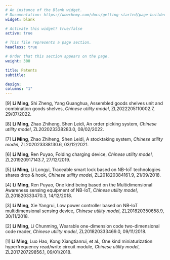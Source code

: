 ```yaml
---
# An instance of the Blank widget.
# Documentation: https://wowchemy.com/docs/getting-started/page-builder/
widget: blank

# Activate this widget? true/false
active: true

# This file represents a page section.
headless: true

# Order that this section appears on the page.
weight: 300

title: Patents
subtitle: 

design:
columns: "1"
---
```


[9] **Li Ming**, Shi Zheng, Yang Guanghua, Assembled goods shelves unit and combination goods shelves, *Chinese utility model*, ZL2022205110002.7, 29/07/2022.

[8] **Li Ming**, Zhao Zhiheng, Shen Leidi, An order picking system, *Chinese utility model*, ZL202023338283.0, 08/02/2022.

[7] **Li Ming**, Zhao Zhiheng, Shen Leidi, A stocktaking system, *Chinese utility model*, ZL202023338130.6, 03/12/2021.

[6] **Li Ming**, Ren Puyao, Folding charging device, *Chinese utility model*, ZL201920917143.7, 27/12/2019.

[5] **Li Ming**, Li Longyi, Traceable smart lock based on NB-IoT technologies shares drop & hook, *Chinese utility model*, ZL201820384161.9, 21/09/2018.

[4] **Li Ming**, Ren Puyao, One kind being based on the Multidimensional Awareness sensing equipment of NB-IoT, *Chinese utility model*, ZL201820333470.3, 14/12/2018.

[3] **Li Ming**, Xie Yangrui, Low power controller based on NB-IoT multidimensional sensing device, *Chinese utility model*, ZL201820350658.9, 30/11/2018.

[2] **Li Ming**, Li Chunming, Wearable one-dimension code two-dimensional code reader, *Chinese utility model*, ZL201820333469.0, 09/11/2018.

[1] **Li Ming**, Luo Hao, Kong Xiangtianrui, et al., One kind miniaturization hyperfrequency read/write circuit module, *Chinese utility model*, ZL201720729856.1, 09/01/2018.

